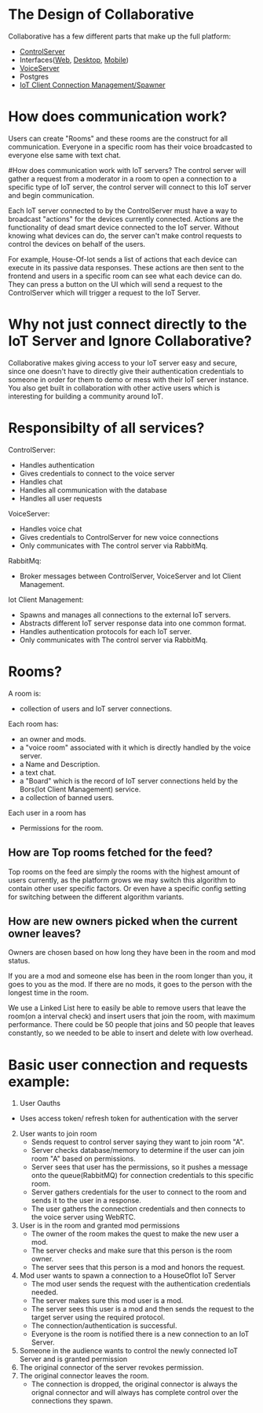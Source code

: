 # The Design of Collaborative

Collaborative has a few different parts that make up the full platform:
-  [ControlServer](https://github.com/Collaborative-IoT/Merlin)
-  Interfaces([Web](https://github.com/Collaborative-IoT/Web-Frontend), [Desktop](https://github.com/Collaborative-IoT/Desktop-App), [Mobile](https://github.com/Collaborative-IoT/Mobile-App))
-  [VoiceServer](https://github.com/Collaborative-IoT/VoiceServer)
-  Postgres
-  [IoT Client Connection Management/Spawner](https://github.com/Collaborative-IoT/Bors)


# How does communication work?
Users can create "Rooms" and these rooms are the construct for all communication. Everyone in a specific room has their voice broadcasted to everyone else
same with text chat.

#How does communication work with IoT servers?
The control server will gather a request  from a moderator in a room to open a connection to a specific type 
of IoT server, the control server will connect to this IoT server and begin communication.

Each IoT server connected to by the ControlServer must have a way to broadcast "actions" for the devices currently connected. Actions
are the functionality of dead smart device connected to the IoT server. Without knowing what devices can do, the server can't make 
control requests to control the devices on behalf of the users.


For example, House-Of-Iot sends a list of actions that each device can execute in its passive data responses. These actions are then sent to the frontend
and users in a specific room can see what each device can do. They can press a button on the UI which will send a request to the ControlServer which will
trigger a request to the IoT Server.

# Why not just connect directly to the IoT Server and Ignore Collaborative?
Collaborative makes giving access to your IoT server easy and secure, since one doesn't have to directly give their authentication credentials to someone
in order for them to demo or mess with their IoT server instance. You also get built in collaboration with other active users which is interesting for building a community around IoT.


# Responsibilty of all services?
ControlServer:
- Handles authentication
- Gives credentials to connect to the voice server
- Handles chat
- Handles all communication with the database
- Handles all user requests

VoiceServer:
- Handles voice chat
- Gives credentials to ControlServer for new voice connections
- Only communicates with The control server via RabbitMq.

RabbitMq:
- Broker messages between ControlServer, VoiceServer and Iot Client Management.

Iot Client Management:
- Spawns and manages all connections to the external IoT servers.
- Abstracts different IoT server response data into one common format.
- Handles authentication protocols for each IoT server.
- Only communicates with The control server via RabbitMq.


# Rooms?
A room is:
  - collection of users and IoT server connections. 

Each room has:
 - an owner and mods. 
 - a "voice room" associated with it which is directly handled by the voice server.
 - a Name and Description.
 - a text chat.
 - a "Board" which is the record of IoT server connections held by the Bors(Iot Client Management) service. 
 - a collection of banned users.
 
Each user in a room has
 - Permissions for the room.

## How are Top rooms fetched for the feed?
Top rooms on the feed are simply the rooms with the highest amount of users currently,
as the platform grows we may switch this algorithm to contain other user specific factors.
Or even have a specific config setting for switching between the different algorithm variants.

## How are new owners picked when the current owner leaves?
Owners are chosen based on how long they have been in the room and mod status.

If you are a mod and someone else has been in the room longer than you, it goes to you as the mod.
If there are no mods, it goes to the person with the longest time in the room.

We use a Linked List here to easily be able to remove users that leave the room(on a interval check) and insert users that join the room,
with maximum performance. There could be 50 people that joins and 50 people that leaves constantly, so
we needed to be able to insert and delete with low overhead.


# Basic user connection and requests example:
1. User Oauths
  - Uses access token/ refresh token for authentication with the server
2. User wants to join room
    - Sends request to control server saying they want to join room "A".
    - Server checks database/memory to determine if the user can join room "A" based on permissions.
    - Server sees that user has the permissions, so it pushes a message onto the queue(RabbitMQ) for connection credentials to this specific room.
    - Server gathers credentials for the user to connect to the room and sends it to the user in a response.
    - The user gathers the connection credentials and then connects to the voice server using WebRTC. 
3. User is in the room and granted mod permissions
    - The owner of the room makes the quest to make the new user a mod.
    - The server checks and make sure that this person is the room owner.
    - The server sees that this person is a mod and honors the request.
4. Mod user wants to spawn a connection to a HouseOfIot IoT Server
    - The mod user sends the request with the authentication credentials needed.
    - The server makes sure this mod user is a mod.
    - The server sees this user is a mod and then sends the request to the target server using the required protocol.
    - The connection/authentication is successful.
    - Everyone is the room is notified there is a new connection to an IoT Server.
5. Someone in the audience wants to control the newly connected IoT Server and is granted permission
6. The original connector of the server revokes permission.
7. The original connector leaves the room.
    - The connection is dropped, the original connector is always the orignal connector and will always has complete control over the connections they spawn.
